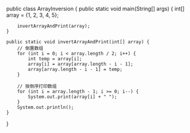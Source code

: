 public class ArrayInversion {
    public static void main(String[] args) {
        int[] array = {1, 2, 3, 4, 5};

        invertArrayAndPrint(array);
    }

    public static void invertArrayAndPrint(int[] array) {
        // 倒置数组
        for (int i = 0; i < array.length / 2; i++) {
            int temp = array[i];
            array[i] = array[array.length - i - 1];
            array[array.length - i - 1] = temp;
        }

        // 按倒序打印数组
        for (int i = array.length - 1; i >= 0; i--) {
            System.out.print(array[i] + " ");
        }
        System.out.println();
    }
}
